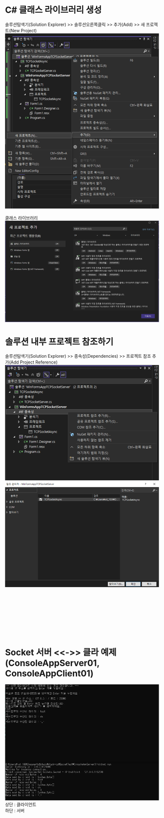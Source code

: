 # C# 클래스 라이브러리 생성
솔루션탐색기(Solution Explorer) >> 솔루션오른쪽클릭 >> 추가(Add) >> 새 프로젝트(New Project)
<br>
![화면이미지](imgs/screen02.png)
<br>
<br>
클래스 라이브러리
<br>
![화면이미지](imgs/screen03.png)
<br>

# 솔루션 내부 프로젝트 참조하기
솔루션탐색기(Solution Explorer) >> 종속성(Dependencies) >> 프로젝트 참조 추가(Add Project Reference)
<br>
![화면이미지](imgs/screen04.png)
<br>
![화면이미지](imgs/screen05.png)

<br>
<br>
<br>
<br>
<br>
<br>
<br>
<br>

# Socket 서버 <<->> 클라 예제 (ConsoleAppServer01, ConsoleAppClient01)
![화면이미지](imgs/screen01.png)
<br>
상단 : 클라이언트
<br>
하단 : 서버
<br>

